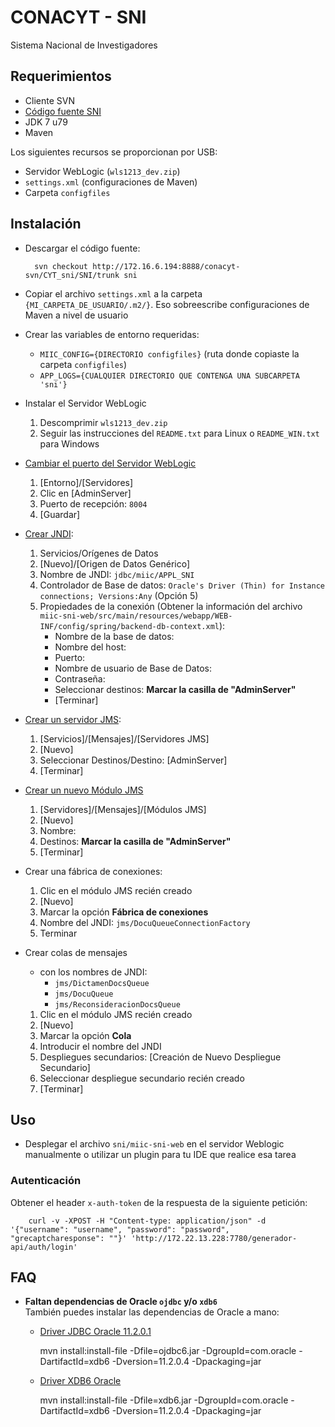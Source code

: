 # CONACYT - SNI

Sistema Nacional de Investigadores

## Requerimientos
- Cliente SVN
- [Código fuente SNI](http://172.16.6.194:8888/conacyt-svn/CYT_sni/SNI/)
- JDK 7 u79
- Maven

Los siguientes recursos se proporcionan por USB:  
- Servidor WebLogic (`wls1213_dev.zip`)
- `settings.xml` (configuraciones de Maven)
- Carpeta `configfiles`

## Instalación
- Descargar el código fuente:
	
		svn checkout http://172.16.6.194:8888/conacyt-svn/CYT_sni/SNI/trunk sni

- Copiar el archivo `settings.xml` a la carpeta `{MI_CARPETA_DE_USUARIO/.m2/}`. Eso sobreescribe configuraciones de Maven a nivel de usuario

- Crear las variables de entorno requeridas:
	- `MIIC_CONFIG={DIRECTORIO configfiles}` (ruta donde copiaste la carpeta `configfiles`)
	- `APP_LOGS={CUALQUIER DIRECTORIO QUE CONTENGA UNA SUBCARPETA 'sni'}`

- Instalar el Servidor WebLogic 
	1. Descomprimir `wls1213_dev.zip`
	2. Seguir las instrucciones del `README.txt` para Linux o `README_WIN.txt` para Windows

- [Cambiar el puerto del Servidor WebLogic](http://localhost:7001/console/console.portal?_nfpb=true&_pageLabel=CoreServerServerTablePage)
	1. [Entorno]/[Servidores]
	2. Clic en [AdminServer]
	3. Puerto de recepción: `8004`
	4. [Guardar]

- [Crear JNDI](http://localhost:8004/console/console.portal?_nfpb=true&_pageLabel=GlobalJDBCDataSourceTablePage):
	1. Servicios/Orígenes de Datos
	2. [Nuevo]/[Origen de Datos Genérico]
	3. Nombre de JNDI: `jdbc/miic/APPL_SNI`
	4. Controlador de Base de datos: `Oracle's Driver (Thin) for Instance connections; Versions:Any` (Opción 5)
	5. Propiedades de la conexión (Obtener la información del archivo `miic-sni-web/src/main/resources/webapp/WEB-INF/config/spring/backend-db-context.xml`):
		- Nombre de la base de datos:
		- Nombre del host:
		- Puerto:
		- Nombre de usuario de Base de Datos:
		- Contraseña: 
		- Seleccionar destinos: __Marcar la casilla de "AdminServer"__
		- [Terminar]

- [Crear un servidor JMS](http://localhost:8004/console/console.portal?_nfpb=true&_pageLabel=JmsServerJMSServerTablePage):
	1. [Servicios]/[Mensajes]/[Servidores JMS]
	2. [Nuevo]
	3. Seleccionar Destinos/Destino: [AdminServer]
	4. [Terminar]

- [Crear un nuevo Módulo JMS](http://localhost:8004/console/console.portal?_nfpb=true&_pageLabel=JmsModulesTablePage)
	1. [Servidores]/[Mensajes]/[Módulos JMS]
	1. [Nuevo]
	2. Nombre:
	3. Destinos: __Marcar la casilla de "AdminServer"__
	4. [Terminar]

- Crear una fábrica de conexiones: 
	1. Clic en el módulo JMS recién creado
	2. [Nuevo]
	3. Marcar la opción __Fábrica de conexiones__
	4. Nombre del JNDI: `jms/DocuQueueConnectionFactory`
	5. Terminar

- Crear colas de mensajes
	- con los nombres de JNDI:
		- `jms/DictamenDocsQueue`
		- `jms/DocuQueue`
		- `jms/ReconsideracionDocsQueue`
	1. Clic en el módulo JMS recién creado
	2. [Nuevo]
	3. Marcar la opción __Cola__
	4. Introducir el nombre del JNDI
	5. Despliegues secundarios: [Creación de Nuevo Despliegue Secundario]
	6. Seleccionar despliegue secundario recién creado
	7. [Terminar]
		
## Uso
- Desplegar el archivo `sni/miic-sni-web` en el servidor Weblogic manualmente o utilizar un plugin para tu IDE que realice esa tarea

### Autenticación
Obtener el header `x-auth-token` de la respuesta de la siguiente petición:

		curl -v -XPOST -H "Content-type: application/json" -d '{"username": "username", "password": "password", "grecaptcharesponse": ""}' 'http://172.22.13.228:7780/generador-api/auth/login'

## FAQ
- **Faltan dependencias de Oracle `ojdbc` y/o `xdb6`**  
	También puedes instalar las dependencias de Oracle a mano:
	- [Driver JDBC Oracle 11.2.0.1](https://www.oracle.com/technetwork/apps-tech/jdbc-112010-090769.html)  
			
		mvn install:install-file -Dfile=ojdbc6.jar -DgroupId=com.oracle -DartifactId=xdb6 -Dversion=11.2.0.4 -Dpackaging=jar

	- [Driver XDB6 Oracle](https://www.oracle.com/technetwork/apps-tech/jdbc-112010-090769.html)
		
		mvn install:install-file -Dfile=xdb6.jar -DgroupId=com.oracle -DartifactId=xdb6 -Dversion=11.2.0.4 -Dpackaging=jar
